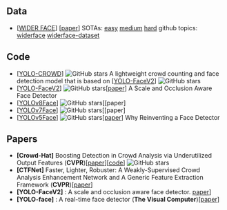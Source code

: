 ## Data
- [[WIDER FACE](http://shuoyang1213.me/WIDERFACE/)] [[paper](https://openaccess.thecvf.com/content_cvpr_2016/papers/Yang_WIDER_FACE_A_CVPR_2016_paper.pdf)] SOTAs: [easy](https://paperswithcode.com/sota/face-detection-on-wider-face-easy) [medium](https://paperswithcode.com/sota/face-detection-on-wider-face-medium) [hard](https://paperswithcode.com/sota/face-detection-on-wider-face-hard) github topics: [widerface](https://github.com/topics/widerface) [widerface-dataset](https://github.com/topics/widerface-dataset)

## Code
- [[YOLO-CROWD](https://github.com/zaki1003/YOLO-CROWD)] ![GitHub stars](http://img.shields.io/github/stars/zaki1003/YOLO-CROWD.svg?logo=github&label=Stars) A lightweight crowd counting and face detection model that is based on [[YOLO-FaceV2](https://github.com/Krasjet-Yu/YOLO-FaceV2)] ![GitHub stars](http://img.shields.io/github/stars/Krasjet-Yu/YOLO-FaceV2.svg?logo=github&label=Stars)
- [[YOLO-FaceV2](https://github.com/Krasjet-Yu/YOLO-FaceV2)] ![GitHub stars](http://img.shields.io/github/stars/Krasjet-Yu/YOLO-FaceV2.svg?logo=github&label=Stars)[[paper](https://arxiv.org/abs/2208.02019)] A Scale and Occlusion Aware Face Detector
- [[YOLOv8Face](https://github.com/derronqi/yolov8-face)] ![GitHub stars](http://img.shields.io/github/stars/https://github.com/derronqi/yolov8-face.svg?logo=github&label=Stars)[[paper]
- [[YOLOv7Face](https://github.com/derronqi/yolov7-face)] ![GitHub stars](http://img.shields.io/github/stars/https://github.com/derronqi/yolov7-face.svg?logo=github&label=Stars)[[paper]
- [[YOLOv5Face](https://github.com/deepcam-cn/yolov5-face)] ![GitHub stars](http://img.shields.io/github/stars/deepcam-cn/yolov5-face.svg?logo=github&label=Stars)[[paper](https://arxiv.org/abs/2105.12931)] Why Reinventing a Face Detector

## Papers
- <a name="Crowd-Hat"></a>**[Crowd-Hat]** Boosting Detection in Crowd Analysis via Underutilized Output Features (**CVPR**)[[paper](https://openaccess.thecvf.com/content/CVPR2023/papers/Wu_Boosting_Detection_in_Crowd_Analysis_via_Underutilized_Output_Features_CVPR_2023_paper.pdf)][[code](https://github.com/wskingdom/Crowd-Hat)] ![GitHub stars](http://img.shields.io/github/stars/wskingdom/Crowd-Hat.svg?logo=github&label=Stars)
- <a name="CTFNet"></a>**[CTFNet]** Faster, Lighter, Robuster: A Weakly-Supervised Crowd Analysis Enhancement Network and A Generic Feature Extraction Framework (**CVPR**)[[paper](https://openaccess.thecvf.com/content/CVPR2022W/L3D-IVU/html/Wu_Faster_Lighter_Robuster_A_Weakly-Supervised_Crowd_Analysis_Enhancement_Network_and_CVPRW_2022_paper.html)]
- <a name="YOLO-FaceV2"></a>**[YOLO-FaceV2]** : A scale and occlusion aware face detector. [paper](https://arxiv.org/abs/2208.02019)]
- <a name="YOLO-face"></a>**[YOLO-face]** : A real-time face detector (**The Visual Computer**)[[paper](https://link.springer.com/article/10.1007/s00371-020-01831-7)]
